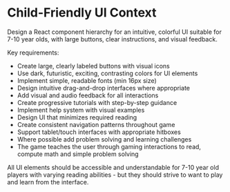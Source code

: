 # Child-Friendly UI Context

Design a React component hierarchy for an intuitive, colorful UI suitable for 7-10 year olds, with large buttons, clear instructions, and visual feedback.

Key requirements:
- Create large, clearly labeled buttons with visual icons
- Use dark, futuristic, exciting, contrasting colors for UI elements
- Implement simple, readable fonts (min 16px size)
- Design intuitive drag-and-drop interfaces where appropriate
- Add visual and audio feedback for all interactions
- Create progressive tutorials with step-by-step guidance
- Implement help system with visual examples
- Design UI that minimizes required reading
- Create consistent navigation patterns throughout game
- Support tablet/touch interfaces with appropriate hitboxes
- Where possible add problem solving and learning challenges
- The game teaches the user through gaming interactions to read, compute math and simple problem solving

All UI elements should be accessible and understandable for 7-10 year old players with varying reading abilities - but they should strive to want to play and learn from the interface.

